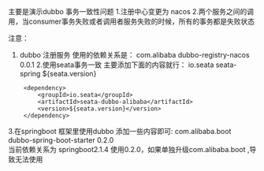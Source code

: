 主要是演示dubbo 事务一致性问题
1.注册中心变更为 nacos 
2.两个服务之间的调用，当consumer事务失败或者调用者服务失败的时候，所有的事务都是失败状态

注意：
1. dubbo 注册服务 使用的依赖关系是：
       <dependency>
            <groupId>com.alibaba</groupId>
            <artifactId>dubbo-registry-nacos</artifactId>
            <version>0.0.1</version>
        </dependency>
2.使用seata事务一致 主要添加下面的内容就行：
       <dependency>
            <groupId>io.seata</groupId>
            <artifactId>seata-spring</artifactId>
            <version>${seata.version}</version>
        </dependency>

        <dependency>
            <groupId>io.seata</groupId>
            <artifactId>seata-dubbo-alibaba</artifactId>
            <version>${seata.version}</version>
        </dependency>
3.在springboot 框架里使用dubbo 添加一些内容即可:
       <dependency>
            <groupId>com.alibaba.boot</groupId>
            <artifactId>dubbo-spring-boot-starter</artifactId>
            <version>0.2.0</version>
        </dependency>	
        当前依赖关系为 springboot2.1.4 使用0.2.0，如果单独升级com.alibaba.boot ,导致无法使用		